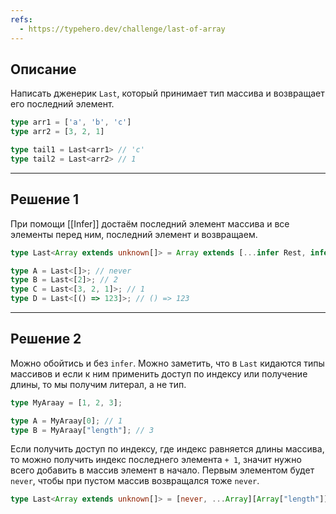 ```yaml
---
refs:
  - https://typehero.dev/challenge/last-of-array
---
```

## Описание

Написать дженерик `Last`, который принимает тип массива и возвращает его последний элемент.

```ts
type arr1 = ['a', 'b', 'c']
type arr2 = [3, 2, 1]

type tail1 = Last<arr1> // 'c'
type tail2 = Last<arr2> // 1
```
 ---
## Решение 1

При помощи [[Infer]] достаём последний элемент массива и все элементы перед ним, последний элемент и возвращаем.

```ts
type Last<Array extends unknown[]> = Array extends [...infer Rest, infer LastItem] ? LastItem : never;

type A = Last<[]>; // never
type B = Last<[2]>; // 2
type C = Last<[3, 2, 1]>; // 1
type D = Last<[() => 123]>; // () => 123
```

---
## Решение 2

Можно обойтись и без `infer`. Можно заметить, что в `Last` кидаются типы массивов и если к ним применить доступ по индексу или получение длины, то мы получим литерал, а не тип.

```ts
type MyAraay = [1, 2, 3];

type A = MyAraay[0]; // 1
type B = MyAraay["length"]; // 3
```

Если получить доступ по индексу, где индекс равняется длины массива, то можно получить индекс последнего элемента `+ 1`, значит нужно всего добавить в массив элемент в начало. Первым элементом будет `never`, чтобы при пустом массив возвращался тоже `never`.

```ts
type Last<Array extends unknown[]> = [never, ...Array][Array["length"]];
```